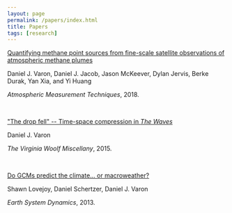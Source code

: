 ```yaml
---
layout: page
permalink: /papers/index.html
title: Papers
tags: [research]
---
```


[Quantifying methane point sources from fine-scale satellite observations of atmospheric methane plumes](https://doi.org/10.5194/amt-11-5673-2018)

Daniel J. Varon, Daniel J. Jacob, Jason McKeever, Dylan Jervis, Berke Durak, Yan Xia, and Yi Huang

<em>Atmospheric Measurement Techniques</em>, 2018. 

<br>

["The drop fell" -- Time-space compression in <em>The Waves</em>](https://virginiawoolfmiscellany.wordpress.com/virginia-woolf-miscellany-fall-2014winter-2015-issue-86/)

Daniel J. Varon

<em>The Virginia Woolf Miscellany</em>, 2015.

<br>

[Do GCMs predict the climate... or macroweather?](https://doi.org/10.5194/esd-4-439-2013)

Shawn Lovejoy, Daniel Schertzer, Daniel J. Varon

<em>Earth System Dynamics</em>, 2013.

<!-- 
| - | - |
|---|---|
| I am text to the left  | ![avatar](/images/avatar.png) |
| ![avatar](/images/avatar.png) | I am text to the right |
-->